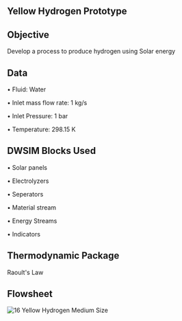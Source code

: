 ## Yellow Hydrogen Prototype

## Objective

Develop a process to produce hydrogen using Solar energy

## Data

•	Fluid: Water

•	Inlet mass flow rate: 1 kg/s

•	Inlet Pressure: 1 bar 

•	Temperature: 298.15 K

## DWSIM Blocks Used

•	Solar panels

•	Electrolyzers

•	Seperators

•	Material stream

•	Energy Streams

•	Indicators

## Thermodynamic Package

Raoult's Law

## Flowsheet

![16 Yellow Hydrogen Medium Size](https://user-images.githubusercontent.com/87890409/190904250-995e6c50-eeea-47bd-92bb-f84ff60f0e19.gif)


